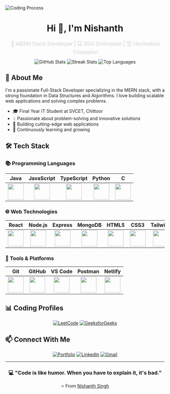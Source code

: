 ![Coding Process](https://cdn.dribbble.com/users/1162077/screenshots/3848914/programmer.gif)
<h1 align="center">Hi 👋, I'm Nishanth</h1>


<div align="center">
  <h3 style="color: white; margin: 10px 0 0 0; font-weight: 500; text-shadow: 1px 1px 2px rgba(0,0,0,0.3);">
    🚀 MERN Stack Developer | 💻 DSA Enthusiast | 🏆 Hackathon Champion
  </h3>
</div>

</div>

</div>

<div align="center">
  
  ![GitHub Stats](https://github-readme-stats.vercel.app/api?username=Raj72620&show_icons=true&theme=radical)
  ![Streak Stats](https://github-readme-streak-stats.herokuapp.com/?user=Raj72620&theme=radical)
  ![Top Languages](https://github-readme-stats.vercel.app/api/top-langs/?username=Raj72620&layout=compact&theme=radical)

</div>

## 📖 About Me

I'm a passionate Full-Stack Developer specializing in the MERN stack, with a strong foundation in Data Structures and Algorithms. I love building scalable web applications and solving complex problems.

- 🎓 Final Year IT Student at SVCET, Chittoor
- 💡 Passionate about problem-solving and innovative solutions
- 🚀 Building cutting-edge web applications
- 🌱 Continuously learning and growing

## 🛠️ Tech Stack

### 📚 Programming Languages
<div align="center">
  
| Java | JavaScript | TypeScript | Python | C |
| :---: | :---: | :---: | :---: | :---: |
| <img src="https://skillicons.dev/icons?i=java" width="50"> | <img src="https://skillicons.dev/icons?i=js" width="50"> | <img src="https://skillicons.dev/icons?i=ts" width="50"> | <img src="https://skillicons.dev/icons?i=python" width="50"> | <img src="https://skillicons.dev/icons?i=c" width="50"> |

</div>

### 🌐 Web Technologies
<div align="center">
  
| React | Node.js | Express | MongoDB | HTML5 | CSS3 | Tailwind |
| :---: | :---: | :---: | :---: | :---: | :---: | :---: |
| <img src="https://skillicons.dev/icons?i=react" width="50"> | <img src="https://skillicons.dev/icons?i=nodejs" width="50"> | <img src="https://skillicons.dev/icons?i=express" width="50"> | <img src="https://skillicons.dev/icons?i=mongodb" width="50"> | <img src="https://skillicons.dev/icons?i=html" width="50"> | <img src="https://skillicons.dev/icons?i=css" width="50"> | <img src="https://skillicons.dev/icons?i=tailwind" width="50"> |

</div>

### 🔧 Tools & Platforms
<div align="center">
  
| Git | GitHub | VS Code | Postman | Netlify |
| :---: | :---: | :---: | :---: | :---: |
| <img src="https://skillicons.dev/icons?i=git" width="50"> | <img src="https://skillicons.dev/icons?i=github" width="50"> | <img src="https://skillicons.dev/icons?i=vscode" width="50"> | <img src="https://skillicons.dev/icons?i=postman" width="50"> | <img src="https://skillicons.dev/icons?i=netlify" width="50"> |

</div>

## 📊 Coding Profiles

<div align="center">

[![LeetCode](https://img.shields.io/badge/LeetCode-FFA116?style=for-the-badge&logo=leetcode&logoColor=black)](https://leetcode.com/u/Nishanth-Raj/)
[![GeeksforGeeks](https://img.shields.io/badge/GeeksforGeeks-2F8D46?style=for-the-badge&logo=geeksforgeeks&logoColor=white)](https://www.geeksforgeeks.org/user/renusin39mc/)

</div>

## 📫 Connect With Me

<div align="center">

[![Portfolio](https://img.shields.io/badge/Portfolio-%23000000.svg?style=for-the-badge&logo=firefox&logoColor=#FF7139)](http://myportfolio9618.netlify.app)
[![LinkedIn](https://img.shields.io/badge/LinkedIn-%230077B5.svg?style=for-the-badge&logo=linkedin&logoColor=white)](https://www.linkedin.com/in/nishanth-singh/)
[![Gmail](https://img.shields.io/badge/Gmail-D14836?style=for-the-badge&logo=gmail&logoColor=white)](mailto:nishanthraj9618@gmail.com)

</div>

---

<div align="center">

### 💻 "Code is like humor. When you have to explain it, it's bad."

⭐️ From [Nishanth Singh](https://github.com/Raj72620)

</div>

